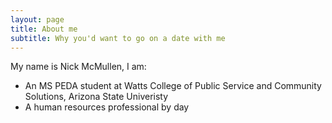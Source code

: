 ```yaml
---
layout: page
title: About me
subtitle: Why you'd want to go on a date with me
---
```


My name is Nick McMullen, I am: 

- An MS PEDA student at Watts College of Public Service and Community Solutions, Arizona State Univeristy
- A human resources professional by day


